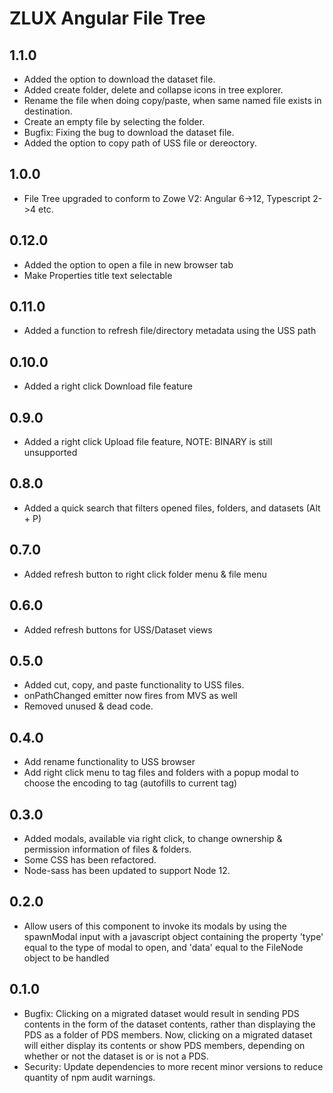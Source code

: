 # ZLUX Angular File Tree

## 1.1.0
* Added the option to download the dataset file.
* Added create folder, delete and collapse icons in tree explorer.
* Rename the file when doing copy/paste, when same named file exists in destination.
* Create an empty file by selecting the folder.
* Bugfix: Fixing the bug to download the dataset file.
* Added the option to copy path of USS file or dereoctory.

## 1.0.0
* File Tree upgraded to conform to Zowe V2: Angular 6->12, Typescript 2->4 etc.

## 0.12.0
* Added the option to open a file in new browser tab
* Make Properties title text selectable

## 0.11.0
* Added a function to refresh file/directory metadata using the USS path 

## 0.10.0

* Added a right click Download file feature

## 0.9.0

* Added a right click Upload file feature, NOTE: BINARY is still unsupported

## 0.8.0

* Added a quick search that filters opened files, folders, and datasets (Alt + P)

## 0.7.0

* Added refresh button to right click folder menu & file menu

## 0.6.0

* Added refresh buttons for USS/Dataset views

## 0.5.0

* Added cut, copy, and paste functionality to USS files.
* onPathChanged emitter now fires from MVS as well
* Removed unused & dead code.

## 0.4.0

* Add rename functionality to USS browser
* Add right click menu to tag files and folders with a  popup modal to choose the encoding to tag (autofills to current tag)

## 0.3.0

* Added modals, available via right click, to change ownership & permission information of files & folders.
* Some CSS has been refactored.
* Node-sass has been updated to support Node 12.

## 0.2.0

* Allow users of this component to invoke its modals by using the spawnModal input with a javascript object containing the property 'type' equal to the type of modal to open, and 'data' equal to the FileNode object to be handled

## 0.1.0

* Bugfix: Clicking on a migrated dataset would result in sending PDS contents in the form of the dataset contents, rather than displaying the PDS as a folder of PDS members. Now, clicking on a migrated dataset will either display its contents or show PDS members, depending on whether or not the dataset is or is not a PDS.
* Security: Update dependencies to more recent minor versions to reduce quantity of npm audit warnings.
